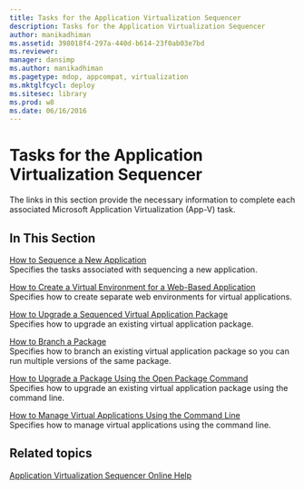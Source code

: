 ```yaml
---
title: Tasks for the Application Virtualization Sequencer
description: Tasks for the Application Virtualization Sequencer
author: manikadhiman
ms.assetid: 398018f4-297a-440d-b614-23f0ab03e7bd
ms.reviewer: 
manager: dansimp
ms.author: manikadhiman
ms.pagetype: mdop, appcompat, virtualization
ms.mktglfcycl: deploy
ms.sitesec: library
ms.prod: w8
ms.date: 06/16/2016
---
```



# Tasks for the Application Virtualization Sequencer


The links in this section provide the necessary information to complete each associated Microsoft Application Virtualization (App-V) task.

## In This Section


<a href="" id="how-to-sequence-a-new-application"></a>[How to Sequence a New Application](how-to-sequence-a-new-application.md)  
Specifies the tasks associated with sequencing a new application.

<a href="" id="how-to-create-a-virtual-environment-for-a-web-based-application"></a>[How to Create a Virtual Environment for a Web-Based Application](how-to-create-a-virtual-environment-for-a-web-based-application.md)  
Specifies how to create separate web environments for virtual applications.

<a href="" id="how-to-upgrade-a-sequenced-virtual-application-package"></a>[How to Upgrade a Sequenced Virtual Application Package](how-to-upgrade-a-sequenced-virtual-application-package.md)  
Specifies how to upgrade an existing virtual application package.

<a href="" id="how-to-branch-a-package"></a>[How to Branch a Package](how-to-branch-a-package.md)  
Specifies how to branch an existing virtual application package so you can run multiple versions of the same package.

<a href="" id="how-to-upgrade-a-package-using-the-open-package-command"></a>[How to Upgrade a Package Using the Open Package Command](how-to-upgrade-a-package-using-the-open-package-command.md)  
Specifies how to upgrade an existing virtual application package using the command line.

<a href="" id="how-to-manage-virtual-applications-using-the-command-line"></a>[How to Manage Virtual Applications Using the Command Line](how-to-manage-virtual-applications-using-the-command-line.md)  
Specifies how to manage virtual applications using the command line.

## Related topics


[Application Virtualization Sequencer Online Help](application-virtualization-sequencer-online-help.md)

 

 





